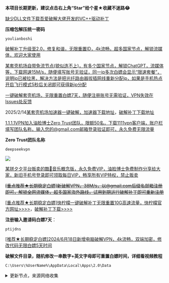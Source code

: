 **本项目长期更新，建议点击右上角“Star”给个星★收藏不迷路😂**

[缺少DLL文件下载吾爱破解大佬开发的VC++驱动补丁](https://www.lanzoul.com/iARSM265nfeb)

**压缩包解压统一密码**

```
youlianboshi
```

[破解补丁升级至2.0，修复和谐，无限重置ID，4k流畅，超多国家节点，解锁流媒体，欢迎大家使用](https://ylbs.lanzoul.com/iHj0C2nu2hte)

[某套壳机场自带免流节点(貌似连不上)，有多个国家节点，解锁ChatGPT，流媒体等，下载网速15M/s，随便填写账号无验证，同一ip多次白嫖会显示“限速套餐”，说明ip已被拉黑，解决方法是把光纤路由器拔插网线重新分配ip，如果是手机热点开启飞行模式5秒后关闭即可获得新ip分配](https://ylbs.lanzoul.com/iedIG2ntjixa)

[一键破解套壳机场，无限重置白嫖7天，随便注册账号无需验证，VPN失效在Issues处反馈](
https://ylbs.lanzoul.com/iN85a2ns3y7i)

2025/2/14[某套壳机场加速器一键破解，加速器下载地址](https://mofangcloud.shop/)，[破解补丁下载地址](https://ylbs.lanzoul.com/iTndl2nr231e)

[1.1.1.1VPN加入油脸博士Zero Trust团队，限额50名，下载1111vpn客户端，账户栏填写团队名称，输入您的@gmail.com邮箱登录验证即可，永久免费无限流量](https://one.one.one.one/)

**Zero Trust团队名称**
```
deepseekvpn
```

![](https://img.erpweb.eu.org/imgs/2025/02/fb34d95529149d96.jpg)

[某拼夕夕平台贩卖的酷🐶音乐概念版，永久免费VIP，油脸博士免费制作分享给大家，新旧手机号登录即可领取每日VIP，畅享所有VIP特权，禁止贩卖](https://ylbs.lanzoul.com/ihZ4W2l60h0h)

~~[[重点推荐★长期稳定白嫖]新破解VPN，38M/s，以@gmail.com后缀名邮箱注册即可，解锁全网流媒体，超多国家海外路线，试用到期运行破解补丁即可重新注册](https://ylbs.lanzoul.com/igmCj2jee9qf)~~

[[重点推荐★长期稳定白嫖]快柠檬一键破解补丁无限重置10G高速流量，快柠檬官方网址>>>>](https://ekowk.com/s/acn11)，[破解补丁下载>>>>](https://ylbs.lanzoul.com/igO3g26dlxbc)

**注册输入邀请码白嫖7天**：

```
ptijdns
```

[[推荐★长期稳定白嫖]2024/6月18日新增电脑破解VPN，4k流畅，双端加密，修改代码无限白嫖5天时间](https://ylbs.lanzoul.com/iTWBF225hcsh)

**破解文件目录，随机修改一串数字+英文字母即可重置白嫖时间，详细看视频教程**

```
C:\Users\%UserName%\AppData\Local\Apps\2.0\Data
```

<details><summary>更新节点，来源网络收集</summary>
<p>

#### 点击一下即可全部复制
